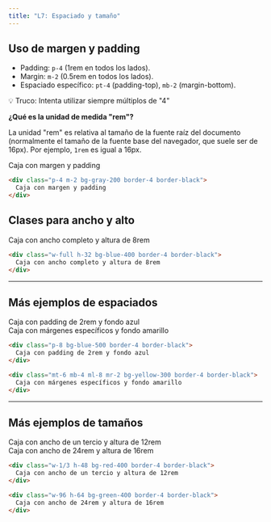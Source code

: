 ```yaml
---
title: "L7: Espaciado y tamaño"
---
```


## Uso de margen y padding

- Padding: `p-4` (1rem en todos los lados).
- Margin: `m-2` (0.5rem en todos los lados).
- Espaciado específico: `pt-4` (padding-top), `mb-2` (margin-bottom).

💡 Truco: Intenta utilizar siempre múltiplos de "4"

**¿Qué es la unidad de medida "rem"?**

La unidad "rem" es relativa al tamaño de la fuente raíz del documento (normalmente el tamaño de la fuente base del navegador, que suele ser de 16px). Por ejemplo, `1rem` es igual a 16px.


<div class="p-4 m-2 bg-gray-200 border-4 border-black">
  Caja con margen y padding
</div>

```html
<div class="p-4 m-2 bg-gray-200 border-4 border-black">
  Caja con margen y padding
</div>
```

## Clases para ancho y alto

<div class="w-full h-64 bg-blue-400 border-4 border-black">
  Caja con ancho completo y altura de 8rem
</div>

```html
<div class="w-full h-32 bg-blue-400 border-4 border-black">
  Caja con ancho completo y altura de 8rem
</div>
```

---


## Más ejemplos de espaciados

<div class="p-8 bg-blue-500 border-4 border-black">
  Caja con padding de 2rem y fondo azul
</div>
<div class="mt-6 mb-4 ml-8 mr-2 bg-yellow-300 border-4 border-black">
  Caja con márgenes específicos y fondo amarillo
</div>

```html
<div class="p-8 bg-blue-500 border-4 border-black">
  Caja con padding de 2rem y fondo azul
</div>

<div class="mt-6 mb-4 ml-8 mr-2 bg-yellow-300 border-4 border-black">
  Caja con márgenes específicos y fondo amarillo
</div>
```

---

## Más ejemplos de tamaños


<div class="w-1/3 h-48 bg-red-400 border-4 border-black">
  Caja con ancho de un tercio y altura de 12rem
</div>
<div class="w-96 h-64 bg-green-400 border-4 border-black">
  Caja con ancho de 24rem y altura de 16rem
</div>

```html
<div class="w-1/3 h-48 bg-red-400 border-4 border-black">
  Caja con ancho de un tercio y altura de 12rem
</div>

<div class="w-96 h-64 bg-green-400 border-4 border-black">
  Caja con ancho de 24rem y altura de 16rem
</div>
```